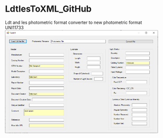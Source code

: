 # LdtIesToXML_GitHub
Ldt and Ies photometric format converter to new photometric format UNI11733
![Alt text](LdtIesToXML-Converter.png?raw=true )

